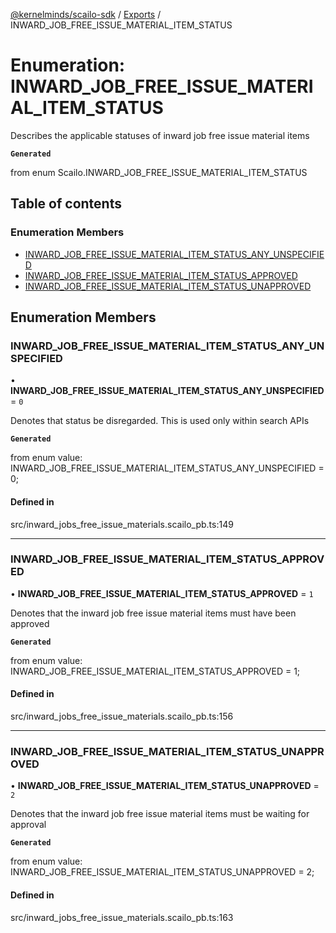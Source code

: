 [@kernelminds/scailo-sdk](../README.md) / [Exports](../modules.md) / INWARD\_JOB\_FREE\_ISSUE\_MATERIAL\_ITEM\_STATUS

# Enumeration: INWARD\_JOB\_FREE\_ISSUE\_MATERIAL\_ITEM\_STATUS

Describes the applicable statuses of inward job free issue material items

**`Generated`**

from enum Scailo.INWARD_JOB_FREE_ISSUE_MATERIAL_ITEM_STATUS

## Table of contents

### Enumeration Members

- [INWARD\_JOB\_FREE\_ISSUE\_MATERIAL\_ITEM\_STATUS\_ANY\_UNSPECIFIED](INWARD_JOB_FREE_ISSUE_MATERIAL_ITEM_STATUS.md#inward_job_free_issue_material_item_status_any_unspecified)
- [INWARD\_JOB\_FREE\_ISSUE\_MATERIAL\_ITEM\_STATUS\_APPROVED](INWARD_JOB_FREE_ISSUE_MATERIAL_ITEM_STATUS.md#inward_job_free_issue_material_item_status_approved)
- [INWARD\_JOB\_FREE\_ISSUE\_MATERIAL\_ITEM\_STATUS\_UNAPPROVED](INWARD_JOB_FREE_ISSUE_MATERIAL_ITEM_STATUS.md#inward_job_free_issue_material_item_status_unapproved)

## Enumeration Members

### INWARD\_JOB\_FREE\_ISSUE\_MATERIAL\_ITEM\_STATUS\_ANY\_UNSPECIFIED

• **INWARD\_JOB\_FREE\_ISSUE\_MATERIAL\_ITEM\_STATUS\_ANY\_UNSPECIFIED** = ``0``

Denotes that status be disregarded. This is used only within search APIs

**`Generated`**

from enum value: INWARD_JOB_FREE_ISSUE_MATERIAL_ITEM_STATUS_ANY_UNSPECIFIED = 0;

#### Defined in

src/inward_jobs_free_issue_materials.scailo_pb.ts:149

___

### INWARD\_JOB\_FREE\_ISSUE\_MATERIAL\_ITEM\_STATUS\_APPROVED

• **INWARD\_JOB\_FREE\_ISSUE\_MATERIAL\_ITEM\_STATUS\_APPROVED** = ``1``

Denotes that the inward job free issue material items must have been approved

**`Generated`**

from enum value: INWARD_JOB_FREE_ISSUE_MATERIAL_ITEM_STATUS_APPROVED = 1;

#### Defined in

src/inward_jobs_free_issue_materials.scailo_pb.ts:156

___

### INWARD\_JOB\_FREE\_ISSUE\_MATERIAL\_ITEM\_STATUS\_UNAPPROVED

• **INWARD\_JOB\_FREE\_ISSUE\_MATERIAL\_ITEM\_STATUS\_UNAPPROVED** = ``2``

Denotes that the inward job free issue material items must be waiting for approval

**`Generated`**

from enum value: INWARD_JOB_FREE_ISSUE_MATERIAL_ITEM_STATUS_UNAPPROVED = 2;

#### Defined in

src/inward_jobs_free_issue_materials.scailo_pb.ts:163

